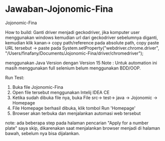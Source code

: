 # Jawaban-Jojonomic-Fina
 Jojonomic-Fina

How to build:
Ganti driver menjadi geckodriver, jika komputer user menggunakan windows
kemudian url dari geckodriver sebelumnya diganti, kemudian klik kanan-> copy path/reference
pada absolute path, copy paste URL tersebut -> paste pada System.setProperty("webdriver.chrome.driver", "/Users/finafany/Documents/Jojonomic-Fina/driver/chromedriver");

menggunakan Java Version dengan Version 15
Note : Untuk automation ini masih menggunakan full selenium belum menggunakan BDD/OOP.


Run Test:
1. Buka file Jojonomic-Fina
2. Open file tersebut menggunakan Intelij IDEA CE
3. Ketika sudah dibuka file nya, buka File src-> test-> java -> Jojonomic -> Homepage
4. File Homepage berhasil dibuka, klik tombol Run 'Homepage'
5. Browser akan terbuka dan menjalankan automasi web tersebut

note:
ada beberapa step pada halaman pencarian "Apply for a number plate" saya skip, dikarenakan saat menjalankan browser menjadi di halaman bawah,
sebelum nya bisa dijalankan. 